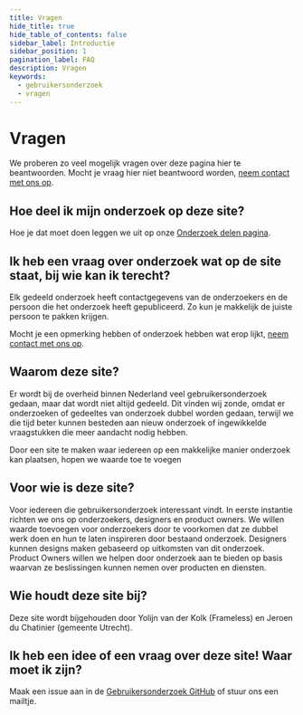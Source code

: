 ```yaml
---
title: Vragen
hide_title: true
hide_table_of_contents: false
sidebar_label: Introductie
sidebar_position: 1
pagination_label: FAQ
description: Vragen
keywords:
  - gebruikersonderzoek
  - vragen
---
```


# Vragen

We proberen zo veel mogelijk vragen over deze pagina hier te beantwoorden. Mocht je vraag hier niet beantwoord worden, [neem contact met ons op](mailto:j.du.chatinier@utrecht.nl,yolijn@frameless.io).

## Hoe deel ik mijn onderzoek op deze site?

Hoe je dat moet doen leggen we uit op onze [Onderzoek delen pagina](../onderzoek-delen/README.md).

## Ik heb een vraag over onderzoek wat op de site staat, bij wie kan ik terecht?

Elk gedeeld onderzoek heeft contactgegevens van de onderzoekers en de persoon die het onderzoek heeft gepubliceerd. Zo kun je makkelijk de juiste persoon te pakken krijgen.

Mocht je een opmerking hebben of onderzoek hebben wat erop lijkt, [neem contact met ons op](mailto:j.du.chatinier@utrecht.nl,yolijn@frameless.io).

## Waarom deze site?

Er wordt bij de overheid binnen Nederland veel gebruikersonderzoek gedaan, maar dat wordt niet altijd gedeeld. Dit vinden wij zonde, omdat er onderzoeken of gedeeltes van onderzoek dubbel worden gedaan, terwijl we die tijd beter kunnen besteden aan nieuw onderzoek of ingewikkelde vraagstukken die meer aandacht nodig hebben.

Door een site te maken waar iedereen op een makkelijke manier onderzoek kan plaatsen, hopen we waarde toe te voegen

## Voor wie is deze site?

Voor iedereen die gebruikersonderzoek interessant vindt. In eerste instantie richten we ons op onderzoekers, designers en product owners. We willen waarde toevoegen voor onderzoekers door te voorkomen dat ze dubbel werk doen en hun te laten inspireren door bestaand onderzoek. Designers kunnen designs maken gebaseerd op uitkomsten van dit onderzoek. Product Owners willen we helpen door onderzoek aan te bieden op basis waarvan ze beslissingen kunnen nemen over producten en diensten.

## Wie houdt deze site bij?

Deze site wordt bijgehouden door Yolijn van der Kolk (Frameless) en Jeroen du Chatinier (gemeente Utrecht).

## Ik heb een idee of een vraag over deze site! Waar moet ik zijn?

Maak een issue aan in de [Gebruikersonderzoek GitHub](https://github.com/nl-design-system/gebruikersonderzoek/issues) of stuur ons een mailtje.
